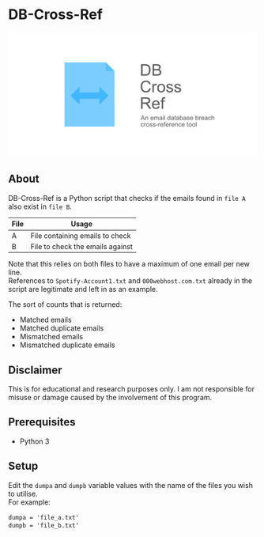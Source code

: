 # DB-Cross-Ref

<img src="banner.png" alt="Banner with logo">

## About

DB-Cross-Ref is a Python script that checks if the emails found in `file A` also exist in `file B`.

| File | Usage                            |
| ---- | -------------------------------- |
| A    | File containing emails to check  |
| B    | File to check the emails against |

Note that this relies on both files to have a maximum of one email per new line.
<br>
References to `Spotify-Account1.txt` and `000webhost.com.txt` already in the script are legitimate and left in as an example.

The sort of counts that is returned:
- Matched emails
- Matched duplicate emails
- Mismatched emails
- Mismatched duplicate emails

## Disclaimer

This is for educational and research purposes only. I am not responsible for misuse or damage caused by the involvement of this program. 

## Prerequisites

- Python 3

## Setup

Edit the `dumpa` and `dumpb` variable values with the name of the files you wish to utilise.
<br>
For example:
<br>
```
dumpa = 'file_a.txt'
dumpb = 'file_b.txt'
```
